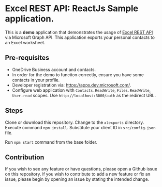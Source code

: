 # Excel REST API: ReactJs Sample application. 

This is a **demo** application that demonstrates the usage of [Excel REST API]('https://developer.microsoft.com/en-us/graph/docs/api-reference/v1.0/resources/excel)  via Microsoft Graph API. This application exports your personal contacts to an Excel worksheet. <br/> 

## Pre-requisites

* OneDrive Business account and contacts. 
* In order for the demo to funciton correctly, ensure you have some contacts in your profile.  
* Developer registration via: https://apps.dev.microsoft.com/. 
* Configure web application with `Contacts.ReadWrite`, `Files.ReadWrite`, `User.read` scopes. Use `http://localhost:3000/auth` as the redirect URL. 

## Steps 

Clone or download this repository. Change to the `xlexports` directory. Execute command `npm install`. Substitute your client ID in `src/config.json` file. 

Run `npm start` command from the base folder. 

## Contribution 

If you wish to see any feature or have questions, please open a Github issue on this repository. If you wish to contribute to add a new feature or fix an issue, please begin by opening an issue by stating the intended change. 



